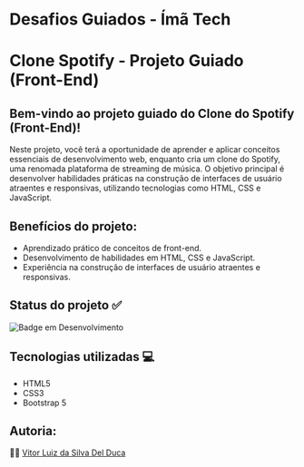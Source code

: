 # Desafios Guiados - Ímã Tech

# Clone Spotify - Projeto Guiado (Front-End)

## Bem-vindo ao projeto guiado do Clone do Spotify (Front-End)!
Neste projeto, você terá a oportunidade de aprender e aplicar conceitos essenciais de
desenvolvimento web, enquanto cria um clone do Spotify, uma renomada plataforma de streaming
de música. O objetivo principal é desenvolver habilidades práticas na construção de interfaces
de usuário atraentes e responsivas, utilizando tecnologias como HTML, CSS e JavaScript.
 
## Benefícios do projeto:
- Aprendizado prático de conceitos de front-end.
- Desenvolvimento de habilidades em HTML, CSS e JavaScript.
- Experiência na construção de interfaces de usuário atraentes e responsivas.
 
## Status do projeto :white_check_mark:
![Badge em Desenvolvimento](http://img.shields.io/static/v1?label=STATUS&message=Concluído&color=GREEN&style=for-the-badge)

## Tecnologias utilizadas :computer:
- HTML5
- CSS3
- Bootstrap 5

## Autoria:

:man_technologist: [Vitor Luiz da Silva Del Duca](https://www.linkedin.com/in/vitor-del-duca)
